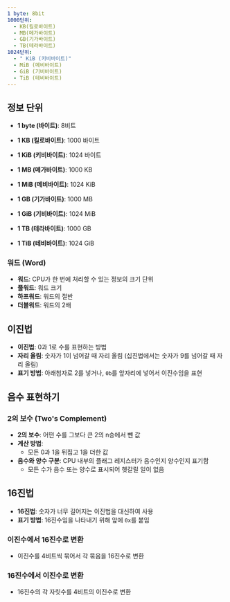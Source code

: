 ```yaml
---
1 byte: 8bit
1000단위:
  - KB(킬로바이트)
  - MB(메가바이트)
  - GB(기가바이트)
  - TB(테라바이트)
1024단위:
  - " KiB (키비바이트)"
  - MiB (메비바이트)
  - GiB (기비바이트)
  - TiB (테비바이트)
---
```


## 정보 단위

- **1 byte (바이트)**: 8비트

- **1 KB (킬로바이트)**: 1000 바이트
- **1 KiB (키비바이트)**: 1024 바이트

- **1 MB (메가바이트)**: 1000 KB
- **1 MiB (메비바이트)**: 1024 KiB

- **1 GB (기가바이트)**: 1000 MB
- **1 GiB (기비바이트)**: 1024 MiB

- **1 TB (테라바이트)**: 1000 GB
- **1 TiB (테비바이트)**: 1024 GiB

### 워드 (Word)
- **워드**: CPU가 한 번에 처리할 수 있는 정보의 크기 단위
- **풀워드**: 워드 크기
- **하프워드**: 워드의 절반
- **더블워드**: 워드의 2배

## 이진법

- **이진법**: 0과 1로 수를 표현하는 방법
- **자리 올림**: 숫자가 1이 넘어갈 때 자리 올림 (십진법에서는 숫자가 9를 넘어갈 때 자리 올림)
- **표기 방법**: 아래첨자로 2를 넣거나, `0b`를 앞자리에 넣어서 이진수임을 표현

## 음수 표현하기

### 2의 보수 (Two's Complement)
- **2의 보수**: 어떤 수를 그보다 큰 2의 n승에서 뺀 값
- **계산 방법**:
  - 모든 0과 1을 뒤집고 1을 더한 값
- **음수와 양수 구분**: CPU 내부의 플래그 레지스터가 음수인지 양수인지 표기함
  - 모든 수가 음수 또는 양수로 표시되어 헷갈릴 일이 없음

## 16진법

- **16진법**: 숫자가 너무 길어지는 이진법을 대신하여 사용
- **표기 방법**: 16진수임을 나타내기 위해 앞에 `0x`를 붙임

### 이진수에서 16진수로 변환
- 이진수를 4비트씩 묶어서 각 묶음을 16진수로 변환

### 16진수에서 이진수로 변환
- 16진수의 각 자릿수를 4비트의 이진수로 변환
